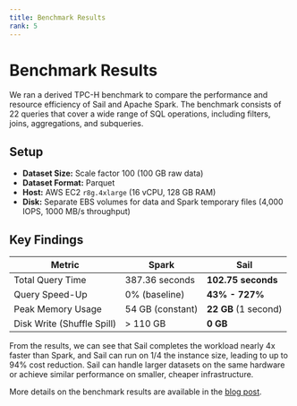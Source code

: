 ```yaml
---
title: Benchmark Results
rank: 5
---
```


# Benchmark Results

We ran a derived TPC-H benchmark to compare the performance and resource efficiency of Sail and Apache Spark.
The benchmark consists of 22 queries that cover a wide range of SQL operations, including filters, joins, aggregations, and subqueries.

## Setup

- **Dataset Size:** Scale factor 100 (100 GB raw data)
- **Dataset Format:** Parquet
- **Host:** AWS EC2 `r8g.4xlarge` (16 vCPU, 128 GB RAM)
- **Disk:** Separate EBS volumes for data and Spark temporary files (4,000 IOPS, 1000 MB/s throughput)

## Key Findings

| Metric                     | Spark            | Sail                 |
| -------------------------- | ---------------- | -------------------- |
| Total Query Time           | 387.36 seconds   | **102.75 seconds**   |
| Query Speed-Up             | 0% (baseline)    | **43% - 727%**       |
| Peak Memory Usage          | 54 GB (constant) | **22 GB** (1 second) |
| Disk Write (Shuffle Spill) | > 110 GB         | **0 GB**             |

From the results, we can see that Sail completes the workload nearly 4x faster than Spark,
and Sail can run on 1/4 the instance size, leading to up to 94% cost reduction.
Sail can handle larger datasets on the same hardware or achieve similar performance on smaller, cheaper infrastructure.

More details on the benchmark results are available in the [blog post](https://lakesail.com/blog/supercharge-spark/).
